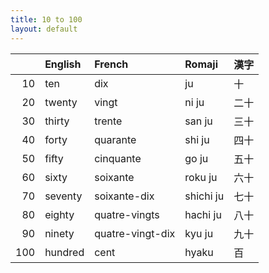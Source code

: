 ```yaml
---
title: 10 to 100
layout: default
---
```


|     | English | French           | Romaji    | 漢字 |
|----:|:--------|:-----------------|:----------|:-----|
|  10 | ten     | dix              | ju        | 十   |
|  20 | twenty  | vingt            | ni ju     | 二十 |
|  30 | thirty  | trente           | san ju    | 三十 |
|  40 | forty   | quarante         | shi ju    | 四十 |
|  50 | fifty   | cinquante        | go ju     | 五十 |
|  60 | sixty   | soixante         | roku ju   | 六十 |
|  70 | seventy | soixante-dix     | shichi ju | 七十 |
|  80 | eighty  | quatre-vingts    | hachi ju  | 八十 |
|  90 | ninety  | quatre-vingt-dix | kyu ju    | 九十 |
| 100 | hundred | cent             | hyaku     | 百   |
